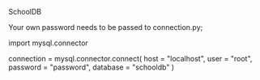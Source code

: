 SchoolDB



Your own password needs to be passed to connection.py;

import mysql.connector

connection = mysql.connector.connect(
    host = "localhost",
    user = "root",
    password = "password",
    database = "schooldb"
)

